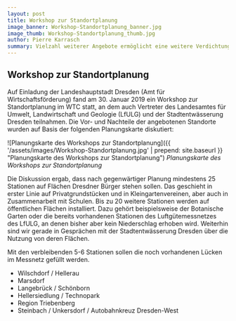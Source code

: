 ```yaml
---
layout: post
title: Workshop zur Standortplanung
image_banner: Workshop-Standortplanung_banner.jpg
image_thumb: Workshop-Standortplanung_thumb.jpg
author: Pierre Karrasch
summary: Vielzahl weiterer Angebote ermöglicht eine weitere Verdichtung des SmartRain-Messnetzes
---
```


## Workshop zur Standortplanung

Auf Einladung der Landeshauptstadt Dresden (Amt für Wirtschaftsförderung) fand am 30. Januar 2019 ein Workshop zur Standortplanung im WTC statt, an dem auch Vertreter des Landesamtes für Umwelt, Landwirtschaft und Geologie (LfULG) und der Stadtentwässerung Dresden teilnahmen. Die Vor- und Nachteile der angebotenen Standorte wurden auf Basis der folgenden Planungskarte diskutiert:


 ![Planungskarte des Workshops zur Standortplanung]({{ '/assets/images/Workshop-Standortplanung.jpg' | prepend: site.baseurl }} "Planungskarte des Workshops zur Standortplanung")
*Planungskarte des Workshops zur Standortplanung*

Die Diskussion ergab, dass nach gegenwärtiger Planung mindestens 25 Stationen auf Flächen Dresdner Bürger stehen sollen. Das geschieht in erster Linie auf Privatgrundstücken und in Kleingartenvereinen, aber auch in Zusammenarbeit mit Schulen. Bis zu 20 weitere Stationen werden auf öffentlichen Flächen installiert. Dazu gehört beispielsweise der Botanische Garten oder die bereits vorhandenen Stationen des Luftgütemessnetzes des LfULG, an denen bisher aber kein Niederschlag erhoben wird. Weiterhin sind wir gerade in Gesprächen mit der Stadtentwässerung Dresden über die Nutzung von deren Flächen. 

Mit den verbleibenden 5-6 Stationen sollen die noch vorhandenen Lücken im Messnetz gefüllt werden.

* Wilschdorf / Hellerau
* Marsdorf
* Langebrück / Schönborn
* Hellersiedlung / Technopark
* Region Triebenberg
* Steinbach / Unkersdorf / Autobahnkreuz Dresden-West




